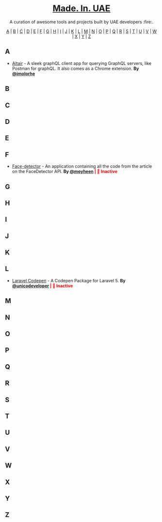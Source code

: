 <h1 align="center">
  <a href="https://madeinuae.dev/">
    Made. In. UAE
  </a>
</h1>
<p align="center">A curation of awesome tools and projects built by UAE developers :fire:.</p>

<p align="center">
  <a href="#A">A</a> | <a href="#B">B</a> | <a href="#C">C</a> | <a href="#D">D</a> | <a href="#E">E</a> | <a href="#F">F</a> | <a href="#G">G</a> | <a href="#H">H</a> | <a href="#I">I</a> | <a href="#J">J</a> | <a href="#K">K</a> | <a href="#L">L</a> | <a href="#M">M</a> | <a href="#N">N</a> | <a href="#O">O</a> | <a href="#P">P</a> | <a href="#Q">Q</a> | <a href="#R">R</a> | <a href="#S">S</a> | <a href="#T">T</a> | <a href="#U">U</a> | <a href="#V">V</a> | <a href="#W">W</a> | <a href="#X">X</a> | <a href="#Y">Y</a> | <a href="#Z">Z</a>
</p>

## <a name="A"> </a>A


- [Altair](https://github.com/altair-graphql/altair) - A sleek graphQL client app for querying GraphQL servers, like Postman for graphQL. It also comes as a Chrome extension. **By [@imolorhe](https://twitter.com/imolorhe)**

## <a name="B"> </a>B







## <a name="C"> </a>C






## <a name="D"> </a>D







## <a name="E"> </a>E








## <a name="F"> </a>F

- [Face-detector](https://github.com/moyheen/face-detector) - An application containing all the code from the article on the FaceDetector API. **By [@moyheen](https://twitter.com/moyheen)**<span style="color: red; font-weight: 700;"> | 🏁 Inactive </span>



## <a name="G"> </a>G







## <a name="H"> </a>H






## <a name="I"> </a>I






## <a name="J"> </a>J







## <a name="K"> </a>K







## <a name="L"> </a>L

- [Laravel Codepen](https://github.com/unicodeveloper/laravel-codepen) - A Codepen Package for Laravel 5. **By [@unicodeveloper](https://twitter.com/unicodeveloper)**<span style="color: red; font-weight: 700;"> | 🏁 Inactive </span>



## <a name="M"> </a>M






## <a name="N"> </a>N





## <a name="O"> </a>O






## <a name="P"> </a>P






## <a name="Q"> </a>Q





## <a name="R"> </a>R






## <a name="S"> </a>S






## <a name="T"> </a>T






## <a name="U"> </a>U






## <a name="V"> </a>V






## <a name="W"> </a>W






## <a name="X"> </a>X




## <a name="Y"> </a>Y





## <a name="Z"> </a>Z



